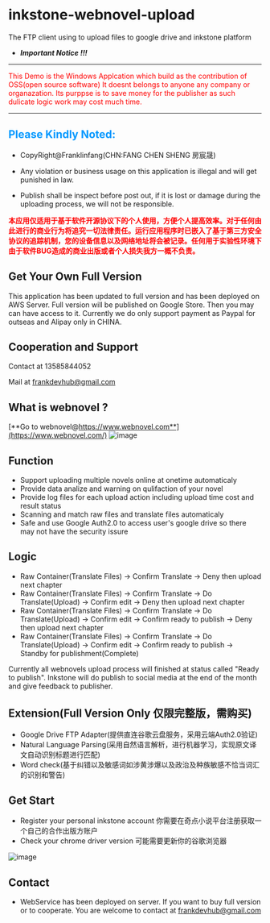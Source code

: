 # inkstone-webnovel-upload
The FTP client using to upload files to google drive and inkstone platform

- ***Important Notice !!!***

***
<font color=Red>This Demo is the Windows Applcation which build as the contribution of OSS(open source software)
It doesnt belongs to anyone any company or organazation.
Its purppse is to save money for the publisher as such dulicate logic work may cost much time.
</font>
***

## <font color=#0099ff >Please Kindly Noted:</font>

- CopyRight@Franklinfang(CHN:FANG CHEN SHENG 房宸晟)

- Any violation or business usage on this application is illegal and will get punished in law.

- Publish shall be inspect before post out, if it is lost or damage during the uploading process, we will not be responsible.

<font color=Red>**本应用仅适用于基于软件开源协议下的个人使用，方便个人提高效率。对于任何由此进行的商业行为将追究一切法律责任。运行应用程序时已嵌入了基于第三方安全协议的追踪机制，您的设备信息以及网络地址将会被记录。任何用于实验性环境下由于软件BUG造成的商业出版或者个人损失我方一概不负责。**</font>

## Get Your Own Full Version
This application has been updated to full version and has been deployed on AWS Server. Full version will be published on Google Store. Then you may can have access to it. Currently we do only support payment as Paypal for outseas and Alipay only in CHINA.

## Cooperation and Support
Contact at 13585844052

Mail at frankdevhub@gmail.com

## What is webnovel ?
 [**Go to webnovel@https://www.webnovel.com**](https://www.webnovel.com/)
![image](https://user-images.githubusercontent.com/29160332/60699202-752cfe00-9f25-11e9-97c8-4954f45a17b7.png)

## Function
- Support uploading multiple novels online at onetime automaticaly
- Provide data analize and warning on qulifaction of your novel
- Provide log files for each upload action including upload time cost and result status
- Scanning and match raw files and translate files automaticaly
- Safe and use Google Auth2.0 to access user's google drive so there may not have the security issure

## Logic 
- Raw Container(Translate Files) -> Confirm Translate -> Deny then upload next chapter
- Raw Container(Translate Files) -> Confirm Translate -> Do Translate(Upload) -> Confirm edit -> Deny then upload next chapter
- Raw Container(Translate Files) -> Confirm Translate -> Do Translate(Upload) -> Confirm edit -> Confirm ready to publish -> Deny then upload next chapter 
- Raw Container(Translate Files) -> Confirm Translate -> Do Translate(Upload) -> Confirm edit -> Confirm ready to publish -> Standby for publishment(Complete)

Currently all webnovels upload process will finished at status called "Ready to publish". Inkstone will do publish to social media at the end of the month and give feedback to publisher.

## Extension(Full Version Only 仅限完整版，需购买)
- Google Drive FTP Adapter(提供直连谷歌云盘服务，采用云端Auth2.0验证)
- Natural Language Parsing(采用自然语言解析，进行机器学习，实现原文译文自动识别标题进行匹配)
- Word check(基于纠错以及敏感词如涉黄涉爆以及政治及种族敏感不恰当词汇的识别和警告)

## Get Start
- Register your personal inkstone account 你需要在奇点小说平台注册获取一个自己的合作出版方账户
- Check your chrome driver version 可能需要更新你的谷歌浏览器

![image](https://user-images.githubusercontent.com/29160332/60700935-60079d80-9f2c-11e9-93bf-dc45b5e236a5.png)

## Contact
- WebService has been deployed on server. If you want to buy full version or to cooperate. You are welcome to contact at frankdevhub@gmail.com

